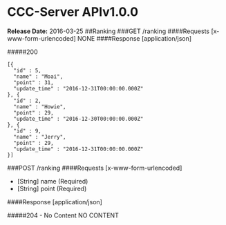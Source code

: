 # CCC-Server APIv1.0.0

__Release Date:__ 2016-03-25
##Ranking
###GET /ranking
####Requests [x-www-form-urlencoded]
NONE
####Response [application/json]

#####200
```
[{
  "id" : 5,
  "name" : "Moai",
  "point" : 31,
  "update_time" : "2016-12-31T00:00:00.000Z"
}, {
  "id" : 2,
  "name" : "Howie",
  "point" : 29,
  "update_time" : "2016-12-30T00:00:00.000Z"
}, {
  "id" : 9,
  "name" : "Jerry",
  "point" : 29,
  "update_time" : "2016-12-31T00:00:00.000Z"
}]
```

###POST /ranking
####Requests [x-www-form-urlencoded]

* [String] name (Required)
* [String] point (Required)

####Response [application/json]

#####204 - No Content
NO CONTENT
